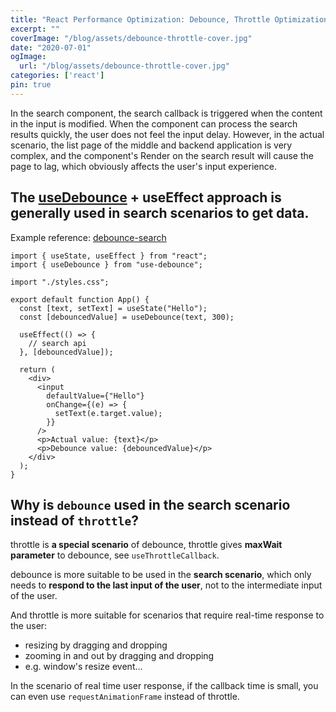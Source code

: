 ```yaml
---
title: "React Performance Optimization: Debounce, Throttle Optimization for Frequently Triggered Callbacks"
excerpt: ""
coverImage: "/blog/assets/debounce-throttle-cover.jpg"
date: "2020-07-01"
ogImage:
  url: "/blog/assets/debounce-throttle-cover.jpg"
categories: ['react']
pin: true
---
```


In the search component, the search callback is triggered when the content in the input is modified.
When the component can process the search results quickly, the user does not feel the input delay.
However, in the actual scenario, the list page of the middle and backend application is very complex, and the component's Render on the search result will cause the page to lag, which obviously affects the user's input experience.

## The [useDebounce](https://github.com/xnimorz/use-debounce#simple-values-debouncing) + useEffect approach is generally used in search scenarios to get data.

Example reference: [debounce-search](https://codesandbox.io/s/debounce-search-btuyxd)

```
import { useState, useEffect } from "react";
import { useDebounce } from "use-debounce";

import "./styles.css";

export default function App() {
  const [text, setText] = useState("Hello");
  const [debouncedValue] = useDebounce(text, 300);

  useEffect(() => {
    // search api
  }, [debouncedValue]);

  return (
    <div>
      <input
        defaultValue={"Hello"}
        onChange={(e) => {
          setText(e.target.value);
        }}
      />
      <p>Actual value: {text}</p>
      <p>Debounce value: {debouncedValue}</p>
    </div>
  );
}
```

## Why is `debounce` used in the search scenario instead of `throttle`?

throttle is **a special scenario** of debounce, throttle gives **maxWait parameter** to debounce, see `useThrottleCallback`.

debounce is more suitable to be used in the **search scenario**, which only needs to **respond to the last input of the user**, not to the intermediate input of the user.

And throttle is more suitable for scenarios that require real-time response to the user:

- resizing by dragging and dropping
- zooming in and out by dragging and dropping
- e.g. window's resize event...

In the scenario of real time user response, if the callback time is small, you can even use `requestAnimationFrame` instead of throttle.
